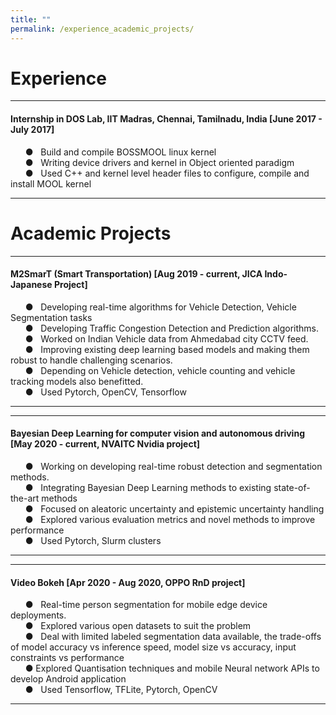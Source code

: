```yaml
---
title: ""
permalink: /experience_academic_projects/
---
```


# Experience 
---  
#### Internship in DOS Lab, IIT Madras, Chennai, Tamilnadu, India [June 2017 - July 2017]
&nbsp; &nbsp; &nbsp; &#9679; &nbsp; Build and compile BOSSMOOL linux kernel\
&nbsp; &nbsp; &nbsp; &#9679; &nbsp; Writing device drivers and kernel in Object oriented paradigm\
&nbsp; &nbsp; &nbsp; &#9679; &nbsp; Used C++ and kernel level header files to configure, compile and install MOOL kernel

---

# Academic Projects
---
#### M2SmarT (Smart Transportation) [Aug 2019 - current, JICA Indo-Japanese Project]
&nbsp; &nbsp; &nbsp; &#9679; &nbsp; Developing real-time algorithms for Vehicle Detection, Vehicle Segmentation tasks\
&nbsp; &nbsp; &nbsp; &#9679; &nbsp; Developing Traffic Congestion Detection and Prediction algorithms.\
&nbsp; &nbsp; &nbsp; &#9679; &nbsp; Worked on Indian Vehicle data from Ahmedabad city CCTV feed.\
&nbsp; &nbsp; &nbsp; &#9679; &nbsp; Improving existing deep learning based models and making them robust to handle challenging scenarios. \
&nbsp; &nbsp; &nbsp; &#9679; &nbsp; Depending on Vehicle detection, vehicle counting and vehicle tracking models also benefitted. \
&nbsp; &nbsp; &nbsp; &#9679; &nbsp; Used Pytorch, OpenCV, Tensorflow   

---
---  
#### Bayesian Deep Learning for computer vision and autonomous driving [May 2020 - current, NVAITC Nvidia project]
&nbsp; &nbsp; &nbsp; &#9679; &nbsp; Working on developing real-time robust detection and segmentation methods.   
&nbsp; &nbsp; &nbsp; &#9679; &nbsp; Integrating Bayesian Deep Learning methods to existing state-of-the-art methods  
&nbsp; &nbsp; &nbsp; &#9679; &nbsp; Focused on aleatoric uncertainty and epistemic uncertainty handling   
&nbsp; &nbsp; &nbsp; &#9679; &nbsp; Explored various evaluation metrics and novel methods to improve performance   
&nbsp; &nbsp; &nbsp; &#9679; &nbsp; Used Pytorch, Slurm clusters

---


---  
#### Video Bokeh [Apr 2020 - Aug 2020, OPPO RnD project]
&nbsp; &nbsp; &nbsp; &#9679; &nbsp; Real-time person segmentation for mobile edge device deployments.   
&nbsp; &nbsp; &nbsp; &#9679; &nbsp; Explored various open datasets to suit the problem  
&nbsp; &nbsp; &nbsp; &#9679; &nbsp; Deal with limited labeled segmentation data available, the trade-offs of model accuracy vs inference speed, model size vs accuracy, input constraints vs performance   
&nbsp; &nbsp; &nbsp; &#9679; Explored Quantisation techniques and mobile Neural network APIs to develop Android application   
&nbsp; &nbsp; &nbsp; &#9679; &nbsp; Used Tensorflow, TFLite, Pytorch, OpenCV

---

